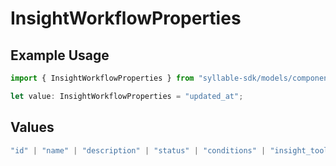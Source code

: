 # InsightWorkflowProperties

## Example Usage

```typescript
import { InsightWorkflowProperties } from "syllable-sdk/models/components";

let value: InsightWorkflowProperties = "updated_at";
```

## Values

```typescript
"id" | "name" | "description" | "status" | "conditions" | "insight_tool_ids" | "updated_at"
```